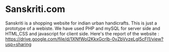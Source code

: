 # Sanskriti.com
Sanskriti is a shopping website for indian urban handicrafts.
This is just a prototype of a webiste.
We have used PHP and mySQL for server side and HTML,CSS and javascript for client side.
Here's the report of the website : 
https://drive.google.com/file/d/1XNfWol2KkxGcrIb-0vZbVvzeLgl5cFl1/view?usp=sharing
